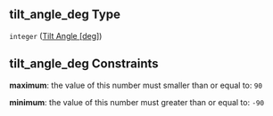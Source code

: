 ## tilt_angle_deg Type

`integer` ([Tilt Angle \[deg\]](iea43_wra_data_model-properties-measurement-location-measurement-location-properties-measurement-point-measurement-point-properties-mounting-arrangement-mounting-arrangement-properties-tilt-angle-deg.md))

## tilt_angle_deg Constraints

**maximum**: the value of this number must smaller than or equal to: `90`

**minimum**: the value of this number must greater than or equal to: `-90`
